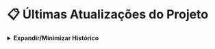 # 📋 Últimas Atualizações do Projeto

<details>
<summary><strong>Expandir/Minimizar Histórico</strong></summary>

### 2025-06-27
- 🚀 Refatoração e otimização da página de ranking:
  - Correção do loop infinito causado por detecção de mudanças no Angular
  - Melhoria de performance e uso de cache para favoritos e imagens
  - Template simplificado para evitar expressões complexas
  - Ranking agora carrega sem travar, exibindo placeholders enquanto aguarda detalhes dos pokémons
  - Estrutura pronta para reabilitar carregamento dos detalhes reais dos pokémons
- 🛠️ Commit e push do progresso total do projeto até o momento

### 2025-06-26
- 🛡️ Página de favoritos desativada e removida dos módulos do frontend para build limpo
- 🛠️ Refatoração do frontend: padronização visual, responsividade, integração real com backend FastAPI para ranking global/local e sincronização de capturas/favoritos
- 🧹 Garantido que não há mais referências a FavoritesPage em rotas, menu ou outros pontos do projeto
- ✅ Build do frontend validado e funcionando sem erros após remoção da página de favoritos
- ⚠️ Pendente: ajuste do backend do ranking global para integração completa

### 2025-06-23
- 🌍 Padronização e cobertura total de i18n (títulos, menus, labels, botões)
- 🏷️ Adição de todas as chaves de tradução faltantes nas páginas principais e configurações
- 🖼️ Substituição do logo do menu lateral por Pokédex em alta definição
- 📝 Atualização do plano de melhorias e README
- 🛠️ Correção de labels e menus para uso de chaves minúsculas e com ponto

</details>
